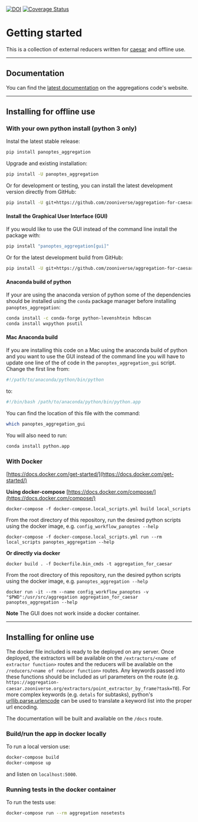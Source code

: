 [![DOI](https://zenodo.org/badge/98517215.svg)](https://zenodo.org/badge/latestdoi/98517215)
[![Coverage Status](https://coveralls.io/repos/github/zooniverse/aggregation-for-caesar/badge.svg?branch=master)](https://coveralls.io/github/zooniverse/aggregation-for-caesar?branch=master)

# Getting started

This is a collection of external reducers written for [caesar](https://github.com/zooniverse/caesar) and offline use.

---

## Documentation
You can find the [latest documentation](https://aggregation-caesar.zooniverse.org/docs) on the aggregations code's website.

---

## Installing for offline use
### With your own python install (python 3 only)
Instal the latest stable release:
```bash
pip install panoptes_aggregation
```

Upgrade and existing installation:
```bash
pip install -U panoptes_aggregation
```

Or for development or testing, you can install the latest development version directly from GitHub:
```bash
pip install -U git+https://github.com/zooniverse/aggregation-for-caesar.git
```

#### Install the Graphical User Interface (GUI)
If you would like to use the GUI instead of the command line install the package with:
```bash
pip install "panoptes_aggregation[gui]"
```

Or for the latest development build from GitHub:
```bash
pip install -U git+https://github.com/zooniverse/aggregation-for-caesar.git#egg=panoptes-aggregation[gui]
```

#### Anaconda build of python
If your are using the anaconda version of python some of the dependencies should be installed using the `conda` package manager before installing `panoptes_aggregation`:
```bash
conda install -c conda-forge python-levenshtein hdbscan
conda install wxpython psutil
```

#### Mac Anaconda build
If you are installing this code on a Mac using the anaconda build of python and you want to use the GUI instead of the command line you will have to update one line of the of code in the `panoptes_aggregation_gui` script.  Change the first line from:
```python
#!/path/to/anaconda/python/bin/python
```
to:
```python
#!/bin/bash /path/to/anaconda/python/bin/python.app
```

You can find the location of this file with the command:
```bash
which panoptes_aggregation_gui
```

You will also need to run:
```bash
conda install python.app
```

### With Docker
[https://docs.docker.com/get-started/](https://docs.docker.com/get-started/)

**Using docker-compose** [https://docs.docker.com/compose/](https://docs.docker.com/compose/)
```
docker-compose -f docker-compose.local_scripts.yml build local_scripts
```
From the root directory of this repository, run the desired python scripts using the docker image, e.g. `config_workflow_panoptes --help`
```
docker-compose -f docker-compose.local_scripts.yml run --rm local_scripts panoptes_aggregation --help
```

**Or directly via docker**
```
docker build . -f Dockerfile.bin_cmds -t aggregation_for_caesar
```
From the root directory of this repository, run the desired python scripts using the docker image, e.g. `panoptes_aggregation --help`
```
docker run -it --rm --name config_workflow_panoptes -v "$PWD":/usr/src/aggregation aggregation_for_caesar panoptes_aggregation --help
```

**Note** The GUI does not work inside a docker container.

---

## Installing for online use
The docker file included is ready to be deployed on any server.  Once deployed, the extractors will be available on the `/extractors/<name of extractor function>` routes and the reducers will be available on the `/reducers/<name of reducer function>` routes.  Any keywords passed into these functions should be included as url parameters on the route (e.g. `https://aggregation-caesar.zooniverse.org/extractors/point_extractor_by_frame?task=T0`).  For more complex keywords (e.g. `detals` for subtasks), python's [urllib.parse.urlencode](https://docs.python.org/3/library/urllib.parse.html#urllib.parse.urlencode) can be used to translate a keyword list into the proper url encoding.

The documentation will be built and available on the `/docs` route.

### Build/run the app in docker locally
To run a local version use:
```bash
docker-compose build
docker-compose up
```
and listen on `localhost:5000`.

### Running tests in the docker container
To run the tests use:
```bash
docker-compose run --rm aggregation nosetests
```
